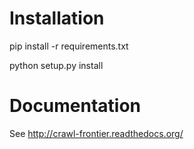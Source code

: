 # Installation #

pip install -r requirements.txt

python setup.py install


# Documentation #

See http://crawl-frontier.readthedocs.org/
